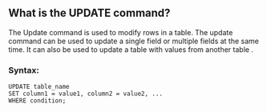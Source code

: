 ## What is the UPDATE command?
The Update command is used to modify rows in a table. The update command can be used to update a single field or multiple fields at the same time. 
It can also be used to update a table with values from another table .

### Syntax:
```
UPDATE table_name
SET column1 = value1, column2 = value2, ...
WHERE condition;
```

